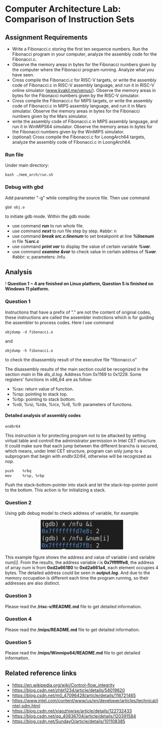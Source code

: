 # Computer Architecture Lab: Comparison of Instruction Sets
## Assignment Requirements
- Write a Fibonacci.c storing the first ten sequence numbers. Run the Fibonacci program in your computer, analyze the assembly code for the Fibonacci.c.
- Observe the memory areas in bytes for the Fibonacci numbers given by the computer where the Fibonacci program running. Analyze what you have seen.
- Cross compile the Fibonacci.c for RISC-V targets, or write the assembly code of Fibonacci.c in RISC-V assembly language, and run it in RISC-V online simulator (www.kvakil.me/venus/). Observe the memory areas in bytes for the Fibonacci numbers given by the RISC-V simulator.
- Cross compile the Fibonacci.c for MIPS targets, or write the assembly code of Fibonacci.c in MIPS assembly language, and run it in Mars simulator. Observe the memory areas in bytes for the Fibonacci numbers given by the Mars simulator.
- write the assembly code of Fibonacci.c in MIPS assembly language, and run it in WinMIPS64 simulator. Observe the memory areas in bytes for the Fibonacci numbers given by the WinMIPS simulator.
- (optional) Cross compile the Fibonacci.c for LoongArch64 targets, analyze the assembly code of Fibonacci.c in LoongArch64.

### Run file
Under main directory: 
```shell
bash ./mem_arch/run.sh
```

### Debug with gbd
Add parameter "-g" while compiling the source file. Then use command
```shell
gbd obj.o
```
to initiate gdb mode.
Within the gdb mode:
- use command ***run*** to run whole file.
- use command ***next*** to run file step by step. #abbr: n
- use command ***break src.c:linenum*** to set breakpoint at line ***%linenum*** in file ***%src.c***
- use command ***print var*** to display the value of certain variable ***%var***.
- use command ***examine &var*** to check value in certain address of ***%var***. #abbr: x; parameters: /nfu.


## Analysis
! **Question 1 ~ 4 are finished on Linux platform, Question 5 is finished on Windows 11 platform.**
### Question 1
Instructions that have a prefix of "." are not the content of original codes, these instructions are called the assembler instrctions which is for guiding the assembler to process codes. Here I use command
```shell
objdump -d fibonacci.o
```
and
```shell
objdump -h fibonacci.o
```
to check the disassembly result of the executive file "fibonacci.o" 

The disassembly results of the main section could be recognized in the section *main* in file *dis_d.log*. Address from 0x1169 to 0x1229.
Some registers' functions in x86_64 are as follow:
- %rax: return value of function.
- %rsp: pointing to stack top.
- %rbp: pointing to stack bottom.
- %rdi, %rsi, %rdx, %rcx, %r8, %r9: parameters of functions.

#### Detailed analysis of assembly codes
```assembly
endbr64
```
This instruction is for protecting program not to be attacked by setting virtual table and controll the administrator permission in Intel CET structure. It could make sure that each jump between the different branchs is secured, which means, under Intel CET structure, program can only jump to a subprogram that begin with *endbr32/64*, otherwise will be recognized as *nop*.
```assembly
push    %rbq
mov     %rsp, %rbp
```
Push the stack-bottom-pointer into stack and let the stack-top-pointer point to the bottom. This action is for initializing a stack.

### Question 2
Using gdb debug model to check address of variable, for example:
<center>

![GBD Example](./data/img/md_img_1.png "Example figure 1")

</center>

This example figure shows the address and value of variable *i* and variable *num[i]*. From the results, the address variable *i* is **0x7fffffffe8**, the address of array *num* is from **0xd2a66180** to **0xd2a661a4**, each element occupies 4 bytes. The detailed address could be seen in ***output.log***. And due to the memory occupation is different each time the program running, so their addresses are also distinct.


### Question 3
Please read the **/risc-v/README.md** file to get detailed information.

### Question 4
Please read the **/mips/README.md** file to get detailed information.

### Question 5
Please read the **/mips/Winmips64/README.md** file to get detailed information.


## Related reference links
- https://en.wikipedia.org/wiki/Control-flow_integrity
- https://blog.csdn.net/zhbt1234/article/details/54019620
- https://blog.csdn.net/m0_47096428/article/details/116721465
- https://www.intel.com/content/www/us/en/developer/articles/technical/intel-sdm.html
- https://blog.csdn.net/xiaozhiwise/article/details/122732433
- https://blog.csdn.net/qq_40836704/article/details/120391584
- https://blog.csdn.net/SundayO/article/details/101108385